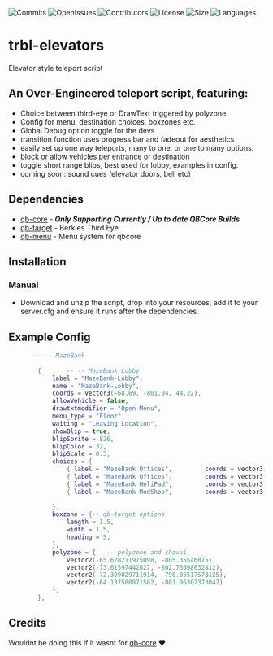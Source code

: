 ![Commits](https://img.shields.io/github/last-commit/troublenz/trbl-elevators?style=plastic) 
![OpenIssues](https://img.shields.io/github/issues/troublenz/trbl-elevators?style=plastic) 
![Contributors](https://img.shields.io/github/contributors/troublenz/trbl-elevators?color=aqua&style=plastic) 
![License](https://img.shields.io/github/license/troublenz/trbl-elevators?color=aqua&style=plastic) 
![Size](https://img.shields.io/github/repo-size/troublenz/trbl-elevators?color=aqua&style=plastic) 
![Languages](https://img.shields.io/github/languages/top/troublenz/trbl-elevators?color=aqua&style=plastic)

# trbl-elevators
 Elevator style teleport script

## An Over-Engineered teleport script, featuring:

- Choice between third-eye or DrawText triggered by polyzone.
- Config for menu, destination choices, boxzones etc.
- Global Debug option toggle for the devs
- transition function uses progress bar and fadeout for aesthetics
- easily set up one way teleports, many to one, or one to many options.
- block or allow vehicles per entrance or destination
- toggle short range blips, best used for lobby, examples in config.
- coming soon: sound cues (elevator doors, bell etc)


## Dependencies
- [qb-core](https://github.com/qbcore-framework/qb-core) - ***Only Supporting Currently / Up to date QBCore Builds***
- [qb-target](https://github.com/qbcore-framework/qb-target) - Berkies Third Eye
- [qb-menu](https://github.com/qbcore-framework/qb-menu)     - Menu system for qbcore


## Installation
### Manual
- Download and unzip the script, drop into your resources, add it to your server.cfg and ensure it runs after the dependencies.

## Example Config
```lua
       -- -- MazeBank
        
        {       -- -- MazeBank Lobby
            label = "MazeBank-Lobby",
            name = "MazeBank-Lobby", 
            coords = vector3(-68.69, -801.04, 44.22),
            allowVehicle = false,
            drawtxtmodifier = "Open Menu",
            menu_type = "Floor",
            waiting = "Leaving Location",
            showBlip = true,
            blipSprite = 826,
            blipColor = 32,
            blipScale = 0.3,
            choices = {
                { label = "MazeBank Offices",         coords = vector3(-68.69, -801.04, 44.22), heading = 5,   disabled = true,   id = 1},
                { label = "MazeBank Offices",         coords = vector3(-75.46, -827.14, 242.50), heading = 67.20,   disabled = false, allowedvehicle = false,   id = 2},
                { label = "MazeBank HeliPad",         coords = vector3(-75.21, -824.83, 321.29), heading = 157.83,  disabled = false, allowedvehicle = false,    id = 3},
                { label = "MazeBank ModShop",         coords = vector3(-70.08, -827.78, 285.00), heading = 157.83,  disabled = false, allowedvehicle = false,    id = 4},
               
            },
            boxzone = {-- qb-target options 
                length = 1.5,
                width = 1.5,                
                heading = 5,
            },
            polyzone = {   -- polyzone and showui
                vector2(-65.628211975098, -805.35546875),
                vector2(-73.61597442627, -802.76098632812),
                vector2(-72.309829711914, -798.05517578125),
                vector2(-64.137580871582, -801.96307373047)
            },
        },
```

## Credits
Wouldnt be doing this if it wasnt for [qb-core](https://github.com/qbcore-framework) ❤️

